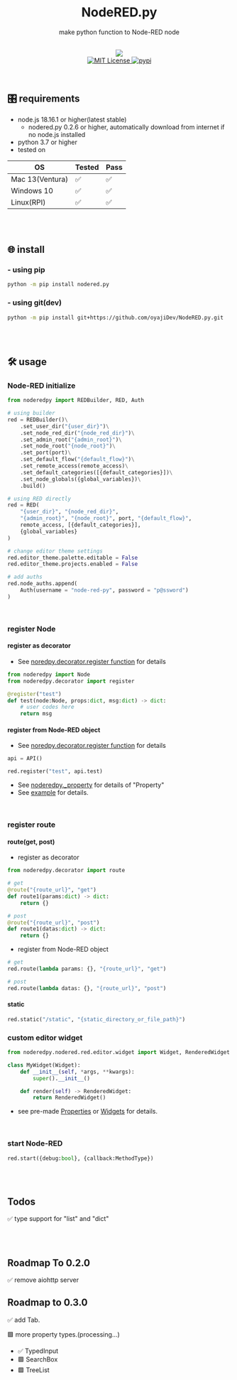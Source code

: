 <h1 align="center">
    NodeRED.py
</h1>
<p align="center">
    make python function to Node-RED node
</p>
<br/>

<div align="center">
    <img src="https://img.shields.io/badge/python-3.9%20%7C%203.10%20%7C%203.11-blue" />
    <br>
    <a href="https://github.com/oyajiDev/NodeRED.py/blob/main/LICENSE">
        <img src="https://img.shields.io/github/license/oyajiDev/NodeRED.py.svg" alt="MIT License" />
    </a>
    <a href="https://pypi.org/project/nodered.py/">
        <img src="https://img.shields.io/pypi/v/nodered.py.svg" alt="pypi" />
    </a>
</div>
<br/><br/>

## 🎛️ requirements
- node.js 18.16.1 or higher(latest stable)
  - nodered.py 0.2.6 or higher, automatically download from internet if no node.js installed
- python 3.7 or higher
- tested on

|        OS       | Tested | Pass |
| --------------- | ------ | ---- |
| Mac 13(Ventura) |   ✅   |  ✅  |
| Windows 10      |   ✅   |  ✅  |
| Linux(RPI)      |   ✅   |  ✅  |

<br/><br/>

## 🌐 install
### - using pip
```zsh
python -m pip install nodered.py
```

### - using git(dev)
```zsh
python -m pip install git+https://github.com/oyajiDev/NodeRED.py.git
```

<br/><br/>

## 🛠 usage
### Node-RED initialize
```python
from noderedpy import REDBuilder, RED, Auth

# using builder
red = REDBuilder()\
    .set_user_dir("{user_dir}")\
    .set_node_red_dir("{node_red_dir}")\
    .set_admin_root("{admin_root}")\
    .set_node_root("{node_root}")\
    .set_port(port)\
    .set_default_flow("{default_flow}")\
    .set_remote_access(remote_access)\
    .set_default_categories([{default_categories}])\
    .set_node_globals({global_variables})\
    .build()

# using RED directly
red = RED(
    "{user_dir}", "{node_red_dir}",
    "{admin_root}", "{node_root}", port, "{default_flow}",
    remote_access, [{default_categories}],
    {global_variables}
)

# change editor theme settings
red.editor_theme.palette.editable = False
red.editor_theme.projects.enabled = False

# add auths
red.node_auths.append(
    Auth(username = "node-red-py", password = "p@ssword")
)
```

<br/>

### register Node
#### register as decorator
- See <a href="https://github.com/oyajiDev/NodeRED.py/blob/08b2295ab537be97ad9e9a2f94154cdcb36685d0/noderedpy/decorator.py#L8">noredpy.decorator.register function</a> for details
```python
from noderedpy import Node
from noderedpy.decorator import register

@register("test")
def test(node:Node, props:dict, msg:dict) -> dict:
    # user codes here
    return msg
```
#### register from Node-RED object
- See <a href="https://github.com/oyajiDev/NodeRED.py/blob/c205b617296d3ef14e93f08e72657fd41ab8d081/noderedpy/_nodered.py#L85">noredpy.decorator.register function</a> for details
```python
api = API()

red.register("test", api.test)
```
- See <a href="https://github.com/oyajiDev/NodeRED.py/blob/08b2295ab537be97ad9e9a2f94154cdcb36685d0/noderedpy/_property.py">noderedpy._property</a> for details of "Property"
- See <a href="https://github.com/oyajiDev/NodeRED.py/blob/master/tests/server_test.py">example</a> for details.

<br/>

### register route
#### route(get, post)
- register as decorator
```python
from noderedpy.decorator import route

# get
@route("{route_url}", "get")
def route1(params:dict) -> dict:
    return {}

# post
@route("{route_url}", "post")
def route1(datas:dict) -> dict:
    return {}
```
- register from Node-RED object
```python
# get
red.route(lambda params: {}, "{route_url}", "get")

# post
red.route(lambda datas: {}, "{route_url}", "post")
```

#### static
```python
red.static("/static", "{static_directory_or_file_path}")
```

### custom editor widget
```python
from noderedpy.nodered.red.editor.widget import Widget, RenderedWidget

class MyWidget(Widget):
    def __init__(self, *args, **kwargs):
        super().__init__()

    def render(self) -> RenderedWidget:
        return RenderedWidget()
```
- see pre-made <a href="https://github.com/oyajiDev/NodeRED.py/tree/master/noderedpy/nodered/node/properties">Properties</a> or <a href="https://github.com/oyajiDev/NodeRED.py/tree/master/noderedpy/nodered/red/editor/ui">Widgets</a> for details.

<br/>

### start Node-RED
```python
red.start({debug:bool}, {callback:MethodType})
```
<br/><br/>

## Todos
✅ type support for "list" and "dict"

<br/><br/>

## Roadmap To 0.2.0
✅ remove aiohttp server

## Roadmap to 0.3.0
✅ add Tab.

🟩 more property types.(processing...)
  - ✅ TypedInput
  - 🟩 SearchBox
  - 🟩 TreeList
